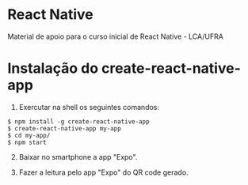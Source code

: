 # React Native

Material de apoio para o curso inicial de React Native - LCA/UFRA

# Instalação do create-react-native-app

1. Exercutar na shell os seguintes comandos:
```shell
$ npm install -g create-react-native-app
$ create-react-native-app my-app
$ cd my-app/
$ npm start
```

2. Baixar no smartphone a app "Expo".

3. Fazer a leitura pelo app "Expo" do QR code gerado.
